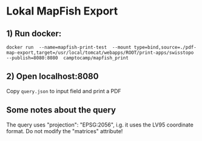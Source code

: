 # Lokal MapFish Export



## 1) Run docker:

`docker run  --name=mapfish-print-test  --mount type=bind,source=./pdf-map-export,target=/usr/local/tomcat/webapps/ROOT/print-apps/swisstopo  --publish=8080:8080  camptocamp/mapfish_print`



## 2) Open localhost:8080

Copy `query.json` to input field and print a PDF



## Some notes about the query

The query uses  "projection": "EPSG:2056", i.g. it uses the LV95 coordinate format. Do not modify the "matrices" attribute!

